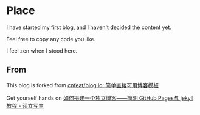 # Place

I have started my first blog, and I haven't decided the content yet.

Feel free to copy any code you like.

I feel zen when I stood here.


## From

This blog is forked from [cnfeat/blog.io: 简单直接可用博客模板](https://github.com/cnfeat/blog.io)

Get yourself hands on [如何搭建一个独立博客——简明 GitHub Pages与 jekyll 教程 - 读立写生](http://www.cnfeat.com/blog/2014/05/10/how-to-build-a-blog/)
